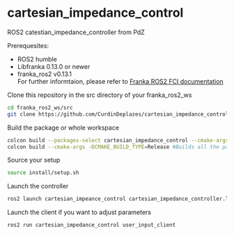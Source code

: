 # cartesian_impedance_control
ROS2 catestian_impedance_controller from PdZ

Prerequesites:
* ROS2 humble <br />
* Libfranka 0.13.0 or newer <br />
* franka_ros2 v0.13.1 <br />
For further informtaion, please refer to [Franka ROS2 FCI documentation](https://support.franka.de/docs/franka_ros2.html)

Clone this repository in the src directory of your franka_ros2_ws <br />
```bash
cd franka_ros2_ws/src 
git clone https://github.com/CurdinDeplazes/cartesian_impedance_control.git
```

Build the package or whole workspace  <br />
```bash
colcon build --packages-select cartesian_impedance_control --cmake-args -DCMAKE_BUILD_TYPE=Release
colcon build --cmake-args -DCMAKE_BUILD_TYPE=Release #Builds all the packages in your src folder
```

Source your setup
```bash
source install/setup.sh 
```

Launch the controller <br />
```bash
ros2 launch cartesian_impeance_control cartesian_impedance_controller.launch.py
```

Launch the client if you want to adjust parameters <br />
``` bash
ros2 run cartesian_impedance_control user_input_client 
```
